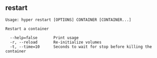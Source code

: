 ## restart

    Usage: hyper restart [OPTIONS] CONTAINER [CONTAINER...]

    Restart a container

      --help=false       Print usage
      -r, --reload       Re-initialize volumes
      -t, --time=10      Seconds to wait for stop before killing the container
